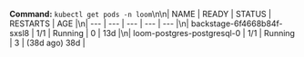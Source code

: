 **Command:** `kubectl get pods -n loom`\n\n| NAME | READY | STATUS | RESTARTS | AGE |\n| --- | --- | --- | --- | --- |\n| backstage-6f4668b84f-sxsl8 | 1/1 | Running | 0 | 13d |\n| loom-postgres-postgresql-0 | 1/1 | Running | 3 | (38d ago) 38d |

